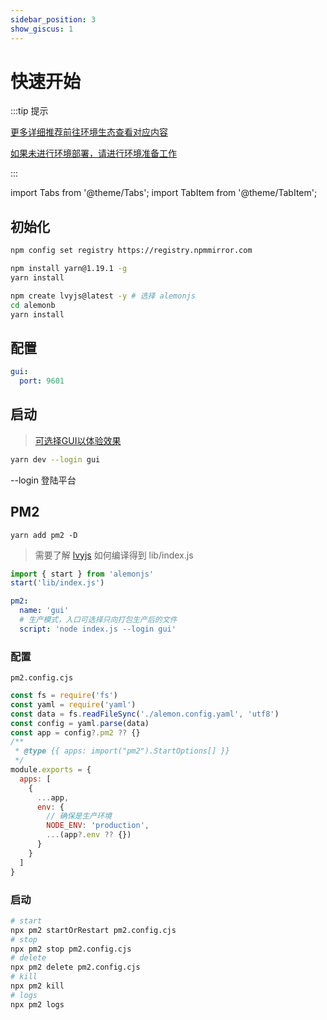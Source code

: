```yaml
---
sidebar_position: 3
show_giscus: 1
---
```


# 快速开始

:::tip 提示

[更多详细推荐前往环境生态查看对应内容](/docs/intro)

[如果未进行环境部署，请进行环境准备工作](/docs/environment)

:::

import Tabs from '@theme/Tabs';
import TabItem from '@theme/TabItem';

## 初始化

```sh title="国内镜像，已安装可忽视"
npm config set registry https://registry.npmmirror.com
```

```sh title="文档统一采用yarn依赖工具"
npm install yarn@1.19.1 -g
yarn install
```

```sh title="使用模板"
npm create lvyjs@latest -y # 选择 alemonjs
cd alemonb
yarn install
```

## 配置

```yaml title="alemon.config.yaml"
gui:
  port: 9601
```

## 启动

> [可选择GUI以体验效果](/)

```sh title="以开发模式启动，并选择gui"
yarn dev --login gui
```

--login 登陆平台

## PM2

```shell title="安装PM2"
yarn add pm2 -D
```

> 需要了解 [lvyjs](https://lvyjs.dev) 如何编译得到 lib/index.js

```js title="index.js"
import { start } from 'alemonjs'
start('lib/index.js')
```

```yaml title="alemon.config.yaml"
pm2:
  name: 'gui'
  # 生产模式，入口可选择只向打包生产后的文件
  script: 'node index.js --login gui'
```

### 配置

`pm2.config.cjs`

```js title="pm2.config.cjs"
const fs = require('fs')
const yaml = require('yaml')
const data = fs.readFileSync('./alemon.config.yaml', 'utf8')
const config = yaml.parse(data)
const app = config?.pm2 ?? {}
/**
 * @type {{ apps: import("pm2").StartOptions[] }}
 */
module.exports = {
  apps: [
    {
      ...app,
      env: {
        // 确保是生产环境
        NODE_ENV: 'production',
        ...(app?.env ?? {})
      }
    }
  ]
}
```

### 启动

```sh
# start
npx pm2 startOrRestart pm2.config.cjs
# stop
npx pm2 stop pm2.config.cjs
# delete
npx pm2 delete pm2.config.cjs
# kill
npx pm2 kill
# logs
npx pm2 logs
```
